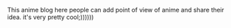 This anime blog 
here people can add point of view of anime and share their idea.
it's very pretty cool;))))))
